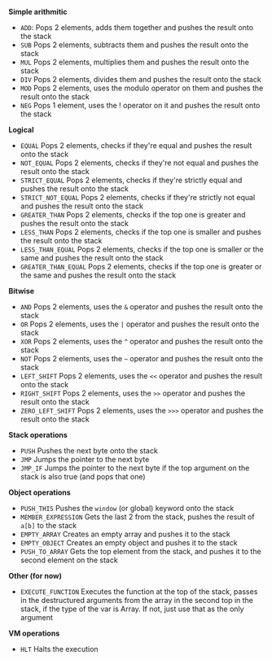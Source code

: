 **Simple arithmitic**

- `ADD`: Pops 2 elements, adds them together and pushes the result onto the stack
- `SUB` Pops 2 elements, subtracts them and pushes the result onto the stack
- `MUL` Pops 2 elements, multiplies them and pushes the result onto the stack
- `DIV` Pops 2 elements, divides them and pushes the result onto the stack
- `MOD` Pops 2 elements, uses the modulo operator on them and pushes the result onto the stack
- `NEG` Pops 1 element, uses the ! operator on it and pushes the result onto the stack

**Logical**

- `EQUAL` Pops 2 elements, checks if they're equal and pushes the result onto the stack
- `NOT_EQUAL` Pops 2 elements, checks if they're not equal and pushes the result onto the stack
- `STRICT_EQUAL` Pops 2 elements, checks if they're strictly equal and pushes the result onto the stack
- `STRICT_NOT_EQUAL` Pops 2 elements, checks if they're strictly not equal and pushes the result onto the stack
- `GREATER_THAN` Pops 2 elements, checks if the top one is greater and pushes the result onto the stack
- `LESS_THAN` Pops 2 elements, checks if the top one is smaller and pushes the result onto the stack
- `LESS_THAN_EQUAL` Pops 2 elements, checks if the top one is smaller or the same and pushes the result onto the stack
- `GREATER_THAN_EQUAL` Pops 2 elements, checks if the top one is greater or the same and pushes the result onto the stack

**Bitwise**

- `AND` Pops 2 elements, uses the `&` operator and pushes the result onto the stack
- `OR` Pops 2 elements, uses the `|` operator and pushes the result onto the stack
- `XOR` Pops 2 elements, uses the `^` operator and pushes the result onto the stack
- `NOT` Pops 2 elements, uses the `~` operator and pushes the result onto the stack
- `LEFT_SHIFT` Pops 2 elements, uses the `<<` operator and pushes the result onto the stack
- `RIGHT_SHIFT` Pops 2 elements, uses the `>>` operator and pushes the result onto the stack
- `ZERO_LEFT_SHIFT` Pops 2 elements, uses the `>>>` operator and pushes the result onto the stack

**Stack operations**

- `PUSH` Pushes the next byte onto the stack
- `JMP` Jumps the pointer to the next byte
- `JMP_IF` Jumps the pointer to the next byte if the top argument on the stack is also true (and pops that one)

**Object operations**

- `PUSH_THIS` Pushes the `window` (or global) keyword onto the stack
- `MEMBER_EXPRESSION` Gets the last 2 from the stack, pushes the result of `a[b]` to the stack
- `EMPTY_ARRAY` Creates an empty array and pushes it to the stack
- `EMPTY_OBJECT` Creates an empty object and pushes it to the stack
- `PUSH_TO_ARRAY` Gets the top element from the stack, and pushes it to the second element on the stack

**Other (for now)**

- `EXECUTE_FUNCTION` Executes the function at the top of the stack, passes in the destructured arguments from the array in the second top in the stack, if the type of the var is Array. If not, just use that as the only argument

**VM operations**

- `HLT` Halts the execution
